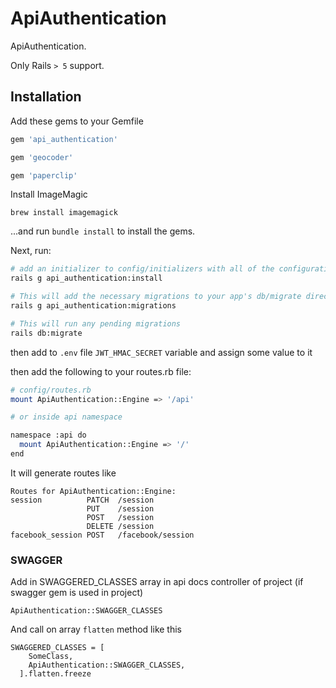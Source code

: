 # ApiAuthentication

ApiAuthentication.

Only Rails `> 5` support.

## Installation

Add these gems to your Gemfile

``` ruby
gem 'api_authentication'

gem 'geocoder'

gem 'paperclip'
```

Install ImageMagic

```brew install imagemagick```

...and run `bundle install` to install the gems.

Next, run:

``` bash
# add an initializer to config/initializers with all of the configuration options
rails g api_authentication:install

# This will add the necessary migrations to your app's db/migrate directory
rails g api_authentication:migrations

# This will run any pending migrations
rails db:migrate
```

then add to `.env` file `JWT_HMAC_SECRET` variable and assign some value to it

then add the following to your routes.rb file:

``` bash
# config/routes.rb
mount ApiAuthentication::Engine => '/api'

# or inside api namespace

namespace :api do
  mount ApiAuthentication::Engine => '/'
end
```

It will generate routes like

```
Routes for ApiAuthentication::Engine:
session          PATCH  /session
                 PUT    /session
                 POST   /session
                 DELETE /session
facebook_session POST   /facebook/session
```

### SWAGGER

Add in SWAGGERED_CLASSES array in api docs controller of project (if swagger gem is used in project)

`ApiAuthentication::SWAGGER_CLASSES`

And call on array `flatten` method like this

```
SWAGGERED_CLASSES = [
    SomeClass,
    ApiAuthentication::SWAGGER_CLASSES,
  ].flatten.freeze
```







